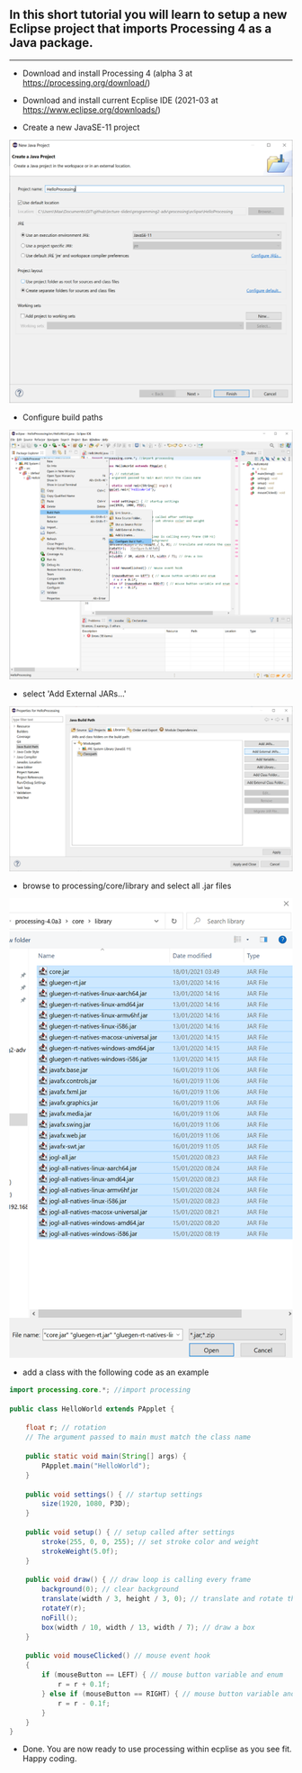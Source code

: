 ## In this short tutorial you will learn to setup a new Eclipse project that imports Processing 4 as a Java package.

---

- Download and install Processing 4 (alpha 3 at https://processing.org/download/)

- Download and install current Ecplise IDE (2021-03 at https://www.eclipse.org/downloads/)

- Create a new JavaSE-11 project
  
![JavaSE-11](/imgs/eclipse/eclipse1.png "JavaSE-11")

- Configure build paths
  
![build paths](/imgs/eclipse/eclipse2.png "build paths")

- select 'Add External JARs...'

![jars](/imgs/eclipse/eclipse3.png "jars")

- browse to processing/core/library and select all .jar files

![processing/core/library](/imgs/eclipse/eclipse4.png "processing/core/library")

- add a class with the following code as an example

```java
import processing.core.*; //import processing

public class HelloWorld extends PApplet {

	float r; // rotation
	// The argument passed to main must match the class name

	public static void main(String[] args) {
		PApplet.main("HelloWorld");
	}

	public void settings() { // startup settings
		size(1920, 1080, P3D);
	}

	public void setup() { // setup called after settings
		stroke(255, 0, 0, 255); // set stroke color and weight
		strokeWeight(5.0f);
	}

	public void draw() { // draw loop is calling every frame
		background(0); // clear background
		translate(width / 3, height / 3, 0); // translate and rotate the coord system
		rotateY(r);
		noFill();
		box(width / 10, width / 13, width / 7); // draw a box
	}

	public void mouseClicked() // mouse event hook
	{
		if (mouseButton == LEFT) { // mouse button variable and enum
			r = r + 0.1f;
		} else if (mouseButton == RIGHT) { // mouse button variable and enum
			r = r - 0.1f;
		}
	}
}
```

- Done. You are now ready to use processing within ecplise as you see fit. Happy coding.

